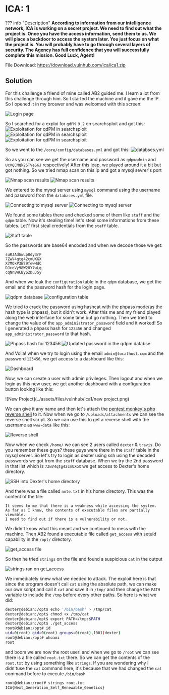 # ICA: 1

??? info "Description"
    **According to information from our intelligence network, ICA is working on a secret project. We need to find out what the project is. Once you have the access information, send them to us. We will place a backdoor to access the system later. You just focus on what the project is. You will probably have to go through several layers of security. The Agency has full confidence that you will successfully complete this mission. Good Luck, Agent!**

File Download: https://download.vulnhub.com/ica/ica1.zip

## Solution

For this challenge a friend of mine called AB2 guided me. I learn a lot from this challenge through him. So I started the machine and it gave me the IP. So I opened it in my broswer and was welcomed with this screen:

![Login page](../assets/files/vulnhub/ica1/login_page.png)

So I searched for a exploi for `qdPM 9.2` on searchsploit and got this:
![Exploitation for qdPM in searchsploit](../assets/files/vulnhub/ica1/searchsploit.png)
![Exploitation for qdPM in searchsploit](../assets/files/vulnhub/ica1/searchsploit2.png)
![Exploitation for qdPM in searchsploit](../assets/files/vulnhub/ica1/searchsploit3.png)

So we went to the `/core/config/databases.yml` and got this:
![databses.yml](../assets/files/vulnhub/ica1/databases.png)

So as you can see we get the username and password as `qdpmadmin` and `UcVQCMQk2STVeS6J` respectively! After this leap, we played around it a bit but got nothing. So we tried nmap scan on this ip and got a mysql sevrer's port

![Nmap scan results](../assets/files/vulnhub/ica1/nmap.png)
![Nmap scan results](../assets/files/vulnhub/ica1/nmap2.png)

We entered to the mysql server using `mysql` command using the username and password from the `databases.yml` file.

![Connecting to mysql server](../assets/files/vulnhub/ica1/mysql.png)
![Connecting to mysql server](../assets/files/vulnhub/ica1/mysql2.png)

We found some tables there and checked some of them like `staff` and the `qdpm` table. Now it's stealing time! let's steal some informations from these tables. Let'f first steal credentials from the `staff` table.

![Staff table](../assets/files/vulnhub/ica1/mysql3.png)

So the passwords are base64 encoded and when we decode those we get:
```
suRJAdGwLp8dy3rF
7ZwV4qtg42cmUXGX
X7MQkP3W29fewHdC
DJceVy98W28Y7wLg
cqNnBWCByS2DuJSy
```

And when we leak the `configuration` table in the `qdpm` database, we get the email and the password hash for the login page.

![qdpm database](../assets/files/vulnhub/ica1/mysql4.png)
![configuration table](../assets/files/vulnhub/ica1/mysql5.png)


We tried to crack the password using hashcat with the phpass mode(as the hash type is phpass), but it didn't work. After this me and my friend played along the web interface for some time but go nothing. Then we tried to change the value of the `app_administrator_password` field and it worked! So I generated a phpass hash for `123456` and changed `app_administrator_password` to that hash.

![Phpass hash for 123456](../assets/files/vulnhub/ica1/phpass.png)
![Updated password in the qdpm databse](../assets/files/vulnhub/ica1/mysql_pwd_updated.png)

And Voila! when we try to login using the email `admin@localhost.com` and the password `123456`, we get access to a dashboard like this:

![Dashboard](../assets/files/vulnhub/ica1/dashboard.png)

Now, we can create a user with admin privileges. Then logout and when we login as this new user, we get another dashboard with a configuration button looking like this:

![New Project](../assets/files/vulnhub/ica1/new project.png)

We can give it any name and then let's attach the [pentest monkey's php reverse shell](https://raw.githubusercontent.com/pentestmonkey/php-reverse-shell/master/php-reverse-shell.php) to it. Now when we go to `/uploads/attachments` we can see the reverse shell script. So we can use this to get a reverse shell with the username as `www-data` like this:

![Reverse shell](../assets/files/vulnhub/ica1/rev_shell.png)

Now when we check `/home/` we can see 2 users called `dexter` & `travis`. Do you remember these guys? these guys were there in the `staff` table in the mysql server. So let's try to login as dexter using ssh using the decoded passwords we got from the `staff` database. When we try the 2nd password in that list which is `7ZwV4qtg42cmUXGX` we get access to Dexter's home directory.

![SSH into Dexter's home directory](../assets/files/vulnhub/ica1/dexters_pc.png)

And there was a file called `note.txt` in his home directory. This was the content of the file:

```
It seems to me that there is a weakness while accessing the system.
As far as I know, the contents of executable files are partially viewable.
I need to find out if there is a vulnerability or not.
```

We didn't know what this meant and we continued to mess with the machine. Then AB2 found a executable file called `get_access` with setuid capability in the `/opt/` directory.

![get_access file](../assets/files/vulnhub/ica1/get_access.png)

So then he tried `strings` on the file and found a suspicious `cat` in the output

![strings ran on get_access](../assets/files/vulnhub/ica1/cat_vuln.png)

We immediately knew what we needed to attack. The exploit here is that since the program doesn't call `cat` using the absolute path, we can make our own script and call it `cat` and save it in `/tmp/` and then change the `PATH` variable to include the `/tmp` before every other paths. So here is what we did:

```bash
dexter@debian:/opt$ echo '/bin/bash' > /tmp/cat
dexter@debian:/opt$ chmod +x /tmp/cat
dexter@debian:/opt$ export PATH=/tmp:$PATH
dexter@debian:/opt$ ./get_access
root@debian:/opt# id
uid=0(root) gid=0(root) groups=0(root),1001(dexter)
root@debian:/opt# whoami
root
```

and boom we are now the root user! and when we go to `/root` we can see there is a file called `root.txt` there. So we can get the contents of the `root.txt` by using something like `strings`. If you are wondering why I didn'tuse the `cat` command here, it's because that we had changed the `cat` command before to execute `/bin/bash`

```bash
root@debian:/root# strings root.txt
ICA{Next_Generation_Self_Renewable_Genetics}
```
